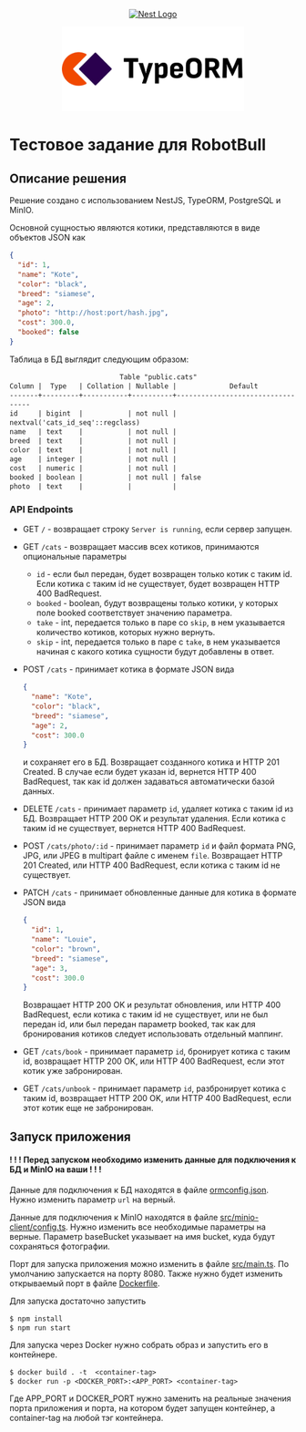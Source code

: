 <p align="center">
  <a href="http://nestjs.com/" target="blank"><img src="https://nestjs.com/img/logo_text.svg" width="320" alt="Nest Logo" /></a>
</p>

<p align="center">
  <a href="http://typeorm.com/" target="blank"><img src="https://raw.githubusercontent.com/typeorm/typeorm/master/resources/logo_big.png" width="320" alt="TypeORM Logo" /></a>
</p>

# Тестовое задание для RobotBull

## Описание решения

Решение создано с использованием NestJS, TypeORM, PostgreSQL и MinIO.

Основной сущностью являются котики, представляются в виде объектов JSON как

```json
{
  "id": 1,
  "name": "Kote",
  "color": "black",
  "breed": "siamese",
  "age": 2,
  "photo": "http://host:port/hash.jpg",
  "cost": 300.0,
  "booked": false
}
```

Таблица в БД выглядит следующим образом:
```
                           Table "public.cats"
Column |  Type   | Collation | Nullable |             Default              
-------+---------+-----------+----------+----------------------------------
id     | bigint  |           | not null | nextval('cats_id_seq'::regclass)
name   | text    |           | not null |
breed  | text    |           | not null |
color  | text    |           | not null |
age    | integer |           | not null |
cost   | numeric |           | not null |
booked | boolean |           | not null | false
photo  | text    |           |          |
```


### API Endpoints

* GET `/` - возвращает строку `Server is running`, если сервер запущен.


* GET `/cats` - возвращает массив всех котиков, принимаются опциональные параметры 
  * `id` - если был передан, будет возвращен только котик с таким id.
  Если котика с таким id не существует, будет возвращен HTTP 400 BadRequest.
  * `booked` - boolean, будут возвращены только котики, у которых поле booked соответствует значению параметра.
  * `take` - int, передается только в паре со `skip`, в нем указывается количество котиков, которых нужно вернуть.
  * `skip` - int, передается только в паре с `take`, в нем указывается начиная с какого котика сущности будут добавлены в ответ.


* POST `/cats` - принимает котика в формате JSON вида
  ```json
  {
    "name": "Kote",
    "color": "black",
    "breed": "siamese",
    "age": 2,
    "cost": 300.0
  }
  ```
  и сохраняет его в БД. Возвращает созданного котика и HTTP 201 Created. В случае если будет указан id, 
  вернется HTTP 400 BadRequest, так как id должен задаваться автоматически базой данных.


* DELETE `/cats` - принимает параметр `id`, удаляет котика с таким id из БД. Возвращает HTTP 200 OK и результат удаления.
Если котика с таким id не существует, вернется HTTP 400 BadRequest.


* POST `/cats/photo/:id` - принимает параметр `id` и файл формата PNG, JPG, или JPEG в multipart файле с именем `file`.
Возвращает HTTP 201 Created, или HTTP 400 BadRequest, если котика с таким id не существует.


* PATCH `/cats` - принимает обновленные данные для котика в формате JSON вида
  ```json
  {
    "id": 1,
    "name": "Louie",
    "color": "brown",
    "breed": "siamese",
    "age": 3,
    "cost": 300.0
  }
  ```
  Возвращает HTTP 200 OK и результат обновления, или HTTP 400 BadRequest, если котика с таким id не существует, или не был передан id,
или был передан параметр booked, так как для бронирования котиков следует
использовать отдельный маппинг.


* GET `/cats/book` - принимает параметр `id`, бронирует котика c таким id, возвращает HTTP 200 OK, или
  HTTP 400 BadRequest, если этот котик уже забронирован.


* GET `/cats/unbook` - принимает параметр `id`, разбронирует котика c таким id, возвращает HTTP 200 OK, или
  HTTP 400 BadRequest, если этот котик еще не забронирован.
  
## Запуск приложения

#### ! ! ! Перед запуском необходимо изменить данные для подключения к БД и MinIO на ваши ! ! !

Данные для подключения к БД находятся в файле [ormconfig.json](./ormconfig.json). Нужно изменить параметр `url`
на верный.

Данные для подключения к MinIO находятся в файле [src/minio-client/config.ts](./src/minio-client/config.ts). Нужно изменить 
все необходимые параметры на верные. Параметр baseBucket указывает на имя bucket, куда будут сохраняться фотографии.

Порт для запуска приложения можно изменить в файле [src/main.ts](./src/main.ts). По умолчанию запускается на порту 8080.
Также нужно будет изменить открываемый порт в файле [Dockerfile](./Dockerfile).

Для запуска достаточно запустить

```shell
$ npm install
$ npm run start
```

Для запуска через Docker нужно собрать образ и запустить его в контейнере.

```shell
$ docker build . -t  <container-tag>
$ docker run -p <DOCKER_PORT>:<APP_PORT> <container-tag>
```

Где APP_PORT и DOCKER_PORT нужно заменить на реальные значения порта приложения и порта, на котором будет запущен
контейнер, а container-tag на любой тэг контейнера.
